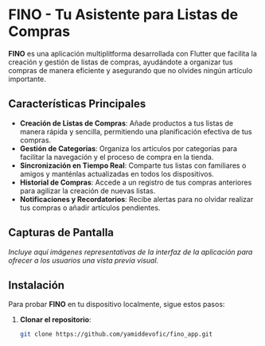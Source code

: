 # FINO - Tu Asistente para Listas de Compras

**FINO** es una aplicación multiplitforma desarrollada con Flutter que facilita la creación y gestión de listas de compras, ayudándote a organizar tus compras de manera eficiente y asegurando que no olvides ningún artículo importante.

## Características Principales

- **Creación de Listas de Compras**: Añade productos a tus listas de manera rápida y sencilla, permitiendo una planificación efectiva de tus compras.
- **Gestión de Categorías**: Organiza los artículos por categorías para facilitar la navegación y el proceso de compra en la tienda.
- **Sincronización en Tiempo Real**: Comparte tus listas con familiares o amigos y manténlas actualizadas en todos los dispositivos.
- **Historial de Compras**: Accede a un registro de tus compras anteriores para agilizar la creación de nuevas listas.
- **Notificaciones y Recordatorios**: Recibe alertas para no olvidar realizar tus compras o añadir artículos pendientes.

## Capturas de Pantalla

*Incluye aquí imágenes representativas de la interfaz de la aplicación para ofrecer a los usuarios una vista previa visual.*

## Instalación

Para probar **FINO** en tu dispositivo localmente, sigue estos pasos:

1. **Clonar el repositorio**:

   ```bash
   git clone https://github.com/yamiddevofic/fino_app.git
